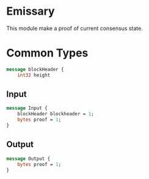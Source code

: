# Emissary 
This module make a proof of current consensus state. 

# Common Types

```protobuf
message blockHeader {
    int32 height 
```

## Input

``` protobuf
message Input {
    blockHeader blockheader = 1;
    bytes proof = 1;
}
``` 

## Output 

``` protobuf
message Output {
    bytes proof = 1;
}
```